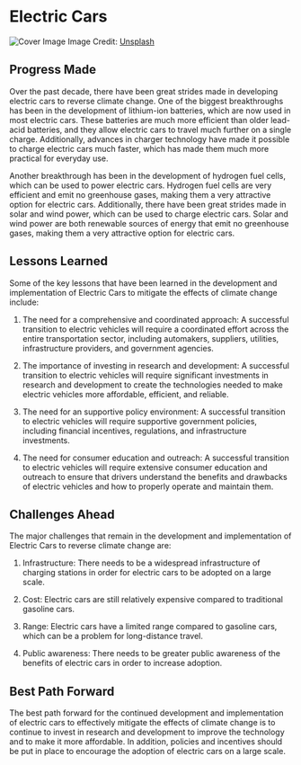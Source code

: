 # Electric Cars

![Cover Image](https://images.unsplash.com/photo-1615829386703-e2bb66a7cb7d?crop=entropy&cs=tinysrgb&fit=max&fm=jpg&ixid=Mnw0NDM1NTZ8MHwxfHNlYXJjaHwxfHxFbGVjdHJpYyUyMENhcnN8ZW58MHx8fHwxNjgzMDQ5MDMw&ixlib=rb-4.0.3&q=80&w=1080)
Image Credit: [Unsplash](https://unsplash.com/@preciousm)

## Progress Made

Over the past decade, there have been great strides made in developing electric cars to reverse climate change. One of the biggest breakthroughs has been in the development of lithium-ion batteries, which are now used in most electric cars. These batteries are much more efficient than older lead-acid batteries, and they allow electric cars to travel much further on a single charge. Additionally, advances in charger technology have made it possible to charge electric cars much faster, which has made them much more practical for everyday use.

Another breakthrough has been in the development of hydrogen fuel cells, which can be used to power electric cars. Hydrogen fuel cells are very efficient and emit no greenhouse gases, making them a very attractive option for electric cars. Additionally, there have been great strides made in solar and wind power, which can be used to charge electric cars. Solar and wind power are both renewable sources of energy that emit no greenhouse gases, making them a very attractive option for electric cars.

## Lessons Learned

Some of the key lessons that have been learned in the development and implementation of Electric Cars to mitigate the effects of climate change include:

1. The need for a comprehensive and coordinated approach: A successful transition to electric vehicles will require a coordinated effort across the entire transportation sector, including automakers, suppliers, utilities, infrastructure providers, and government agencies.

2. The importance of investing in research and development: A successful transition to electric vehicles will require significant investments in research and development to create the technologies needed to make electric vehicles more affordable, efficient, and reliable.

3. The need for an supportive policy environment: A successful transition to electric vehicles will require supportive government policies, including financial incentives, regulations, and infrastructure investments.

4. The need for consumer education and outreach: A successful transition to electric vehicles will require extensive consumer education and outreach to ensure that drivers understand the benefits and drawbacks of electric vehicles and how to properly operate and maintain them.

## Challenges Ahead

The major challenges that remain in the development and implementation of Electric Cars to reverse climate change are:

1. Infrastructure: There needs to be a widespread infrastructure of charging stations in order for electric cars to be adopted on a large scale.

2. Cost: Electric cars are still relatively expensive compared to traditional gasoline cars.

3. Range: Electric cars have a limited range compared to gasoline cars, which can be a problem for long-distance travel.

4. Public awareness: There needs to be greater public awareness of the benefits of electric cars in order to increase adoption.

## Best Path Forward

The best path forward for the continued development and implementation of electric cars to effectively mitigate the effects of climate change is to continue to invest in research and development to improve the technology and to make it more affordable. In addition, policies and incentives should be put in place to encourage the adoption of electric cars on a large scale.
